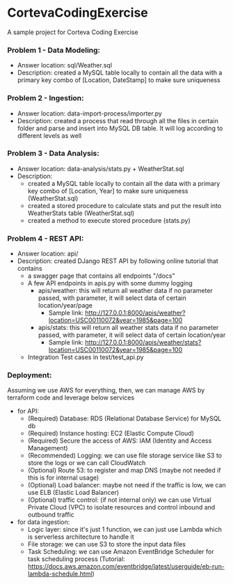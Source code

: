 # CortevaCodingExercise
A sample project for Corteva Coding Exercise 

### Problem 1 - Data Modeling:

* Answer location: sql/Weather.sql
* Description: created a MySQL table locally to contain all the data with a primary key combo of [Location, DateStamp] to make sure uniqueness

### Problem 2 - Ingestion:
* Answer location: data-import-process/importer.py
* Description: created a process that read through all the files in certain folder and parse and insert into MySQL DB table. It will log according to different levels as well

### Problem 3 - Data Analysis:
* Answer location: data-analysis/stats.py + WeatherStat.sql
* Description:
  * created a MySQL table locally to contain all the data with a primary key combo of [Location, Year] to make sure uniqueness (WeatherStat.sql)
  * created a stored procedure to calculate stats and put the result into WeatherStats table (WeatherStat.sql)
  * created a method to execute stored procedure (stats.py)

### Problem 4 - REST API:
* Answer location: api/
* Description: created DJango REST API by following online tutorial that contains 
  * a swagger page that contains all endpoints "/docs"
  * A few API endpoints in apis.py with some dummy logging
    * apis/weather: this will return all weather data if no parameter passed, with parameter, it will select data of certain location/year/page
      * Sample link: http://127.0.0.1:8000/apis/weather?location=USC00110072&year=1985&page=100
    * apis/stats: this will return all weather stats data if no parameter passed, with parameter, it will select data of certain location/year
      * Sample link: http://127.0.0.1:8000/apis/weather/stats?location=USC00110072&year=1985&page=100
  * Integration Test cases in test/test_api.py

### Deployment:
Assuming we use AWS for everything, then, we can manage AWS by terraform code and leverage below services
* for API:
   * (Required) Database: RDS (Relational Database Service) for MySQL db
   * (Required) Instance hosting: EC2 (Elastic Compute Cloud)
   * (Required) Secure the access of AWS: IAM (Identity and Access Management)
   * (Recommended) Logging: we can use file storage service like S3 to store the logs or we can call CloudWatch 
   * (Optional) Route 53: to register and map DNS (maybe not needed if this is for internal usage)
   * (Optional) Load balancer: maybe not need if the traffic is low, we can use ELB (Elastic Load Balancer)
   * (Optional) traffic control: (if not internal only) we can use Virtual Private Cloud (VPC) to isolate resources and control inbound and outbound traffic
* for data ingestion:
  * Logic layer: since it's just 1 function, we can just use Lambda which is serverless architecture to handle it
  * File storage: we can use S3 to store the input data files
  * Task Scheduling: we can use Amazon EventBridge Scheduler for task scheduling process (Tutorial: https://docs.aws.amazon.com/eventbridge/latest/userguide/eb-run-lambda-schedule.html)
